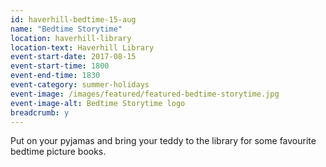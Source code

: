 ```yaml
---
id: haverhill-bedtime-15-aug
name: "Bedtime Storytime"
location: haverhill-library
location-text: Haverhill Library
event-start-date: 2017-08-15
event-start-time: 1800
event-end-time: 1830
event-category: summer-holidays
event-image: /images/featured/featured-bedtime-storytime.jpg
event-image-alt: Bedtime Storytime logo
breadcrumb: y
---
```


Put on your pyjamas and bring your teddy to the library for some favourite bedtime picture books.
